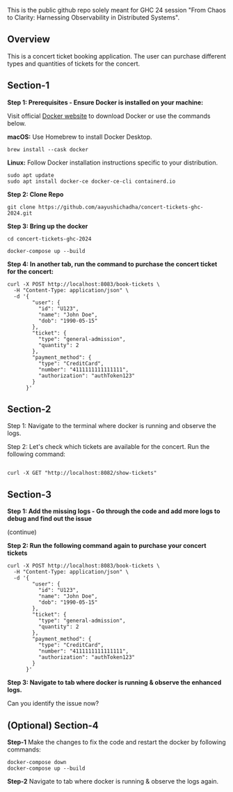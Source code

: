 This is the public github repo solely meant for GHC 24 session "From Chaos to Clarity: Harnessing Observability in Distributed Systems".

## Overview

This is a concert ticket booking application. The user can purchase different types and quantities of tickets for the concert.


## Section-1

**Step 1: Prerequisites - Ensure Docker is installed on your machine:**

Visit official [Docker website](https://www.docker.com/products/docker-desktop/) to download Docker or use the commands below.

**macOS:** Use Homebrew to install Docker Desktop.

```
brew install --cask docker
```

**Linux:** Follow Docker installation instructions specific to your distribution.

```
sudo apt update
sudo apt install docker-ce docker-ce-cli containerd.io
```

**Step 2: Clone Repo**

```
git clone https://github.com/aayushichadha/concert-tickets-ghc-2024.git
```

**Step 3:  Bring up the docker**

```
cd concert-tickets-ghc-2024

docker-compose up --build
```

**Step 4: In another tab, run the command to purchase the concert ticket for the concert:**

```
curl -X POST http://localhost:8083/book-tickets \
  -H "Content-Type: application/json" \
  -d '{
        "user": {
          "id": "U123",
          "name": "John Doe",
          "dob": "1990-05-15"
        },
        "ticket": {
          "type": "general-admission",
          "quantity": 2
        },
        "payment_method": {
          "type": "CreditCard",
          "number": "4111111111111111",
          "authorization": "authToken123"
        }
      }'
```


## Section-2

Step 1: Navigate to the terminal where docker is running and observe the logs.

Step 2: Let's check which tickets are available for the concert. Run the following command:

```

curl -X GET "http://localhost:8082/show-tickets"

```


## Section-3

**Step 1: Add the missing logs - Go through the code and add more logs to debug and find out the issue**

(continue)

**Step 2: Run the following command again to purchase your concert tickets**

```
curl -X POST http://localhost:8083/book-tickets \
  -H "Content-Type: application/json" \
  -d '{
        "user": {
          "id": "U123",
          "name": "John Doe",
          "dob": "1990-05-15"
        },
        "ticket": {
          "type": "general-admission",
          "quantity": 2
        },
        "payment_method": {
          "type": "CreditCard",
          "number": "4111111111111111",
          "authorization": "authToken123"
        }
      }'
```

**Step 3: Navigate to tab where docker is running & observe the enhanced logs.**

Can you identify the issue now?


## (Optional) Section-4

**Step-1**
Make the changes to fix the code and restart the docker by following commands:

```
docker-compose down
docker-compose up --build
```


**Step-2**
Navigate to tab where docker is running & observe the logs again.


